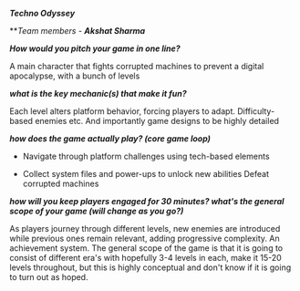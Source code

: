 ***Techno Odyssey***

***Team members* -&nbsp;***Akshat Sharma***

***How would you pitch your game in one line?***

A main character that fights corrupted machines to prevent a digital apocalypse, with a bunch of levels

***what is the key mechanic(s) that make it fun?***

Each level alters platform behavior, forcing players to adapt. Difficulty-based enemies etc. And importantly game designs to be highly detailed

***how does the game actually play? (core game loop)***

- Navigate through platform challenges using tech-based elements

- Collect system files and power-ups to unlock new abilities
Defeat corrupted machines

***how will you keep players engaged for 30 minutes? what's the general scope of your game (will change as you go?)***

As players journey through different levels, new enemies are introduced while previous ones remain relevant, adding progressive complexity. An achievement system. The general scope of the game is that it is going to consist of different era's with hopefully 3-4 levels in each, make it 15-20 levels throughout, but this is highly conceptual and don't know if it is going to turn out as hoped.
